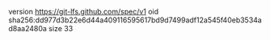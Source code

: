 version https://git-lfs.github.com/spec/v1
oid sha256:dd977d3b22e6d44a409116595617bd9d7499adf12a545f40eb3534ad8aa2480a
size 33
